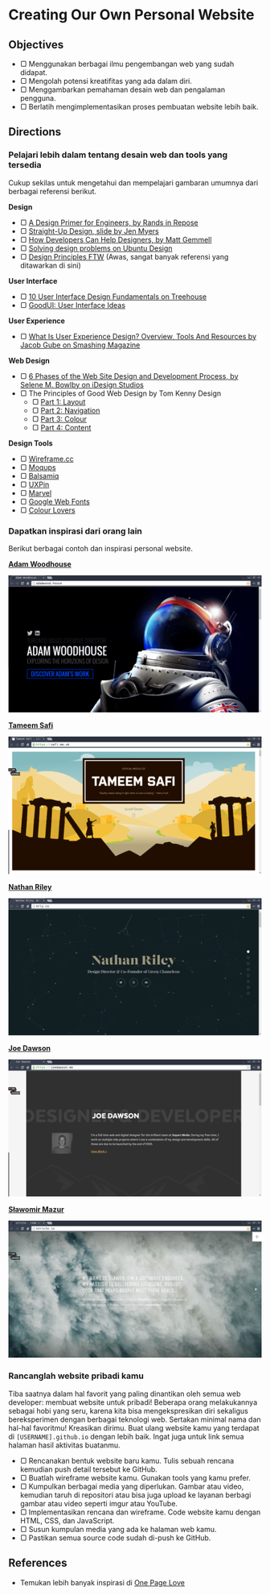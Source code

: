 # Creating Our Own Personal Website

## Objectives

- ▢ Menggunakan berbagai ilmu pengembangan web yang sudah didapat.
- ▢ Mengolah potensi kreatifitas yang ada dalam diri.
- ▢ Menggambarkan pemahaman desain web dan pengalaman pengguna.
- ▢ Berlatih mengimplementasikan proses pembuatan website lebih baik.

## Directions

### Pelajari lebih dalam tentang desain web dan tools yang tersedia

Cukup sekilas untuk mengetahui dan mempelajari gambaran umumnya dari berbagai referensi berikut.

**Design**

- ▢ [A Design Primer for Engineers, by Rands in Repose](http://randsinrepose.com/archives/a-design-primer-for-engineers)
- ▢ [Straight-Up Design, slide by Jen Myers](https://speakerdeck.com/jenmyers/straight-up-design)
- ▢ [How Developers Can Help Designers, by Matt Gemmell](http://mattgemmell.com/how-developers-can-help-designers)
- ▢ [Solving design problems on Ubuntu Design](http://design.canonical.com/2012/11/solving-design-problems)
- ▢ [Design Principles FTW](http://www.designprinciplesftw.com) (Awas, sangat banyak referensi yang ditawarkan di sini)

**User Interface**

- ▢ [10 User Interface Design Fundamentals on Treehouse](http://blog.teamtreehouse.com/10-user-interface-design-fundamentals)
- ▢ [GoodUI: User Interface Ideas](http://goodui.org)

**User Experience**

- ▢ [What Is User Experience Design? Overview, Tools And Resources by Jacob Gube on Smashing Magazine](https://www.smashingmagazine.com/2010/10/what-is-user-experience-design-overview-tools-and-resources)

**Web Design**

- ▢ [6 Phases of the Web Site Design and Development Process, by Selene M. Bowlby on iDesign Studios](http://www.idesignstudios.com/blog/web-design/phases-web-design-development-process)
- ▢ The Principles of Good Web Design by Tom Kenny Design
  - ▢ [Part 1: Layout](http://tomkenny.design/articles/the-principles-of-good-web-design-part-1-layout)
  - ▢ [Part 2: Navigation](http://tomkenny.design/articles/the-principles-of-good-web-design-part-2-navigation)
  - ▢ [Part 3: Colour](http://tomkenny.design/articles/the-principles-of-good-web-design-part-3-colour)
  - ▢ [Part 4: Content](http://tomkenny.design/articles/the-principles-of-good-web-design-part-4-content)

**Design Tools**

- ▢ [Wireframe.cc](https://wireframe.cc)
- ▢ [Moqups](https://moqups.com)
- ▢ [Balsamiq](https://balsamiq.com)
- ▢ [UXPin](https://www.uxpin.com)
- ▢ [Marvel](https://marvelapp.com)
- ▢ [Google Web Fonts](http://google.com/fonts)
- ▢ [Colour Lovers](http://colourlovers.com)

### Dapatkan inspirasi dari orang lain

Berikut berbagai contoh dan inspirasi personal website.

**[Adam Woodhouse](http://adamwood.house)**

![](assets/adam-woodhouse.png)

**[Tameem Safi](https://safi.me.uk)**

![](assets/tameem-safi.png)

**[Nathan Riley](http://nrly.co)**

![](assets/nathan-riley.png)

**[Joe Dawson](http://joedawson.me)**

![](assets/joe-dawson.png)

**[Sławomir Mazur](http://stricte.io)**

![](assets/slawek.png)

### Rancanglah website pribadi kamu

Tiba saatnya dalam hal favorit yang paling dinantikan oleh semua web developer: membuat website untuk pribadi! Beberapa orang melakukannya sebagai hobi yang seru, karena kita bisa mengekspresikan diri sekaligus bereksperimen dengan berbagai teknologi web. Sertakan minimal nama dan hal-hal favoritmu! Kreasikan dirimu. Buat ulang website kamu yang terdapat di `[USERNAME].github.io` dengan lebih baik. Ingat juga untuk link semua halaman hasil aktivitas buatanmu.

- ▢ Rencanakan bentuk website baru kamu. Tulis sebuah rencana kemudian push detail tersebut ke GitHub.
- ▢ Buatlah wireframe website kamu. Gunakan tools yang kamu prefer.
- ▢ Kumpulkan berbagai media yang diperlukan. Gambar atau video, kemudian taruh di repositori atau bisa juga upload ke layanan berbagi gambar atau video seperti imgur atau YouTube.
- ▢ Implementasikan rencana dan wireframe. Code website kamu dengan HTML, CSS, dan JavaScript.
- ▢ Susun kumpulan media yang ada ke halaman web kamu.
- ▢ Pastikan semua source code sudah di-push ke GitHub.

## References

- Temukan lebih banyak inspirasi di [One Page Love](https://onepagelove.com)
